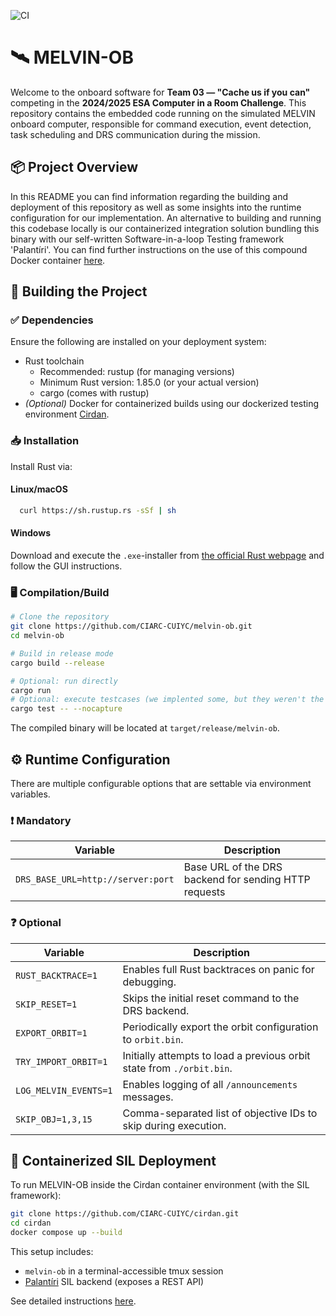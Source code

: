 ![CI](https://github.com/CIARC-CUIYC/melvin-ob/actions/workflows/build-deploy.yaml/badge.svg)
# 🛰 MELVIN-OB
Welcome to the onboard software for **Team 03 — "Cache us if you can"** competing in the **2024/2025 ESA Computer in a Room Challenge**. 
This repository contains the embedded code running on the simulated MELVIN onboard computer, responsible 
for command execution, event detection, task scheduling and DRS communication during the mission.

## 📦 Project Overview

In this README you can find information regarding the building and deployment of this repository 
as well as some insights into the runtime configuration for our implementation. 
An alternative to building and running this codebase locally is our containerized integration 
solution bundling this binary with our self-written Software-in-a-loop Testing framework 'Palantíri'. 
You can find further instructions on the use of this compound Docker container
[here](https://github.com/CIARC-CUIYC/cirdan).

## 🔨 Building the Project
### ✅ Dependencies
Ensure the following are installed on your deployment system:
* Rust toolchain
    + Recommended: rustup (for managing versions)
    + Minimum Rust version: 1.85.0 (or your actual version)
    + cargo (comes with rustup)
* *(Optional)* Docker for containerized builds using our dockerized testing environment [Cirdan](https://github.com/CIARC-CUIYC/cirdan).

### 📥 Installation
Install Rust via:
#### Linux/macOS
```bash
  curl https://sh.rustup.rs -sSf | sh
```
#### Windows
Download and execute the `.exe`-installer from 
[the official Rust webpage](https://forge.rust-lang.org/infra/other-installation-methods.html) and follow the GUI instructions.
### 🖥️ Compilation/Build
```bash
# Clone the repository
git clone https://github.com/CIARC-CUIYC/melvin-ob.git
cd melvin-ob

# Build in release mode
cargo build --release

# Optional: run directly
cargo run
# Optional: execute testcases (we implented some, but they weren't the focus here)
cargo test -- --nocapture
```
The compiled binary will be located at `target/release/melvin-ob`.

## ⚙️ Runtime Configuration
There are multiple configurable options that are settable via environment variables.
### ❗ Mandatory
| Variable                          | Description                                           |
|-----------------------------------|-------------------------------------------------------|
| `DRS_BASE_URL=http://server:port` | Base URL of the DRS backend for sending HTTP requests |

### ❓ Optional
| Variable              | Description                                                           |
|-----------------------|-----------------------------------------------------------------------|
| `RUST_BACKTRACE=1`    | Enables full Rust backtraces on panic for debugging.                  |
| `SKIP_RESET=1`        | Skips the initial reset command to the DRS backend.                   |
| `EXPORT_ORBIT=1`      | Periodically export the orbit configuration to `orbit.bin`.           |
| `TRY_IMPORT_ORBIT=1`  | Initially attempts to load a previous orbit state from `./orbit.bin`. |
| `LOG_MELVIN_EVENTS=1` | Enables logging of all `/announcements` messages.                     |
| `SKIP_OBJ=1,3,15`     | Comma-separated list of objective IDs to skip during execution.       |

## 🐳 Containerized SIL Deployment
To run MELVIN-OB inside the Cirdan container environment (with the SIL framework):
```bash
git clone https://github.com/CIARC-CUIYC/cirdan.git
cd cirdan
docker compose up --build
```
This setup includes:
* `melvin-ob` in a terminal-accessible tmux session
* [Palantíri](https://github.com/CIARC-CUIYC/Palantiri) SIL backend (exposes a REST API)

See detailed instructions [here](https://github.com/CIARC-CUIYC/cirdan).